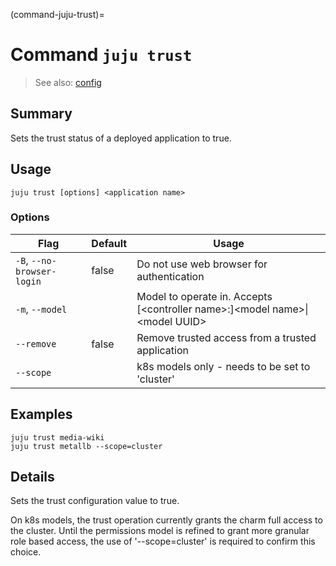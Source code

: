 (command-juju-trust)=
# Command `juju trust`
> See also: [config](#config)

## Summary
Sets the trust status of a deployed application to true.

## Usage
```juju trust [options] <application name>```

### Options
| Flag | Default | Usage |
| --- | --- | --- |
| `-B`, `--no-browser-login` | false | Do not use web browser for authentication |
| `-m`, `--model` |  | Model to operate in. Accepts [&lt;controller name&gt;:]&lt;model name&gt;&#x7c;&lt;model UUID&gt; |
| `--remove` | false | Remove trusted access from a trusted application |
| `--scope` |  | k8s models only - needs to be set to 'cluster' |

## Examples

    juju trust media-wiki
    juju trust metallb --scope=cluster


## Details
Sets the trust configuration value to true.

On k8s models, the trust operation currently grants the charm full access to the cluster.
Until the permissions model is refined to grant more granular role based access, the use of
'--scope=cluster' is required to confirm this choice.